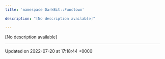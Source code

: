 ```yaml
---
title: 'namespace DarkBit::Functown'

description: "[No description available]"

---
```







[No description available]






-------------------------------

Updated on 2022-07-20 at 17:18:44 +0000